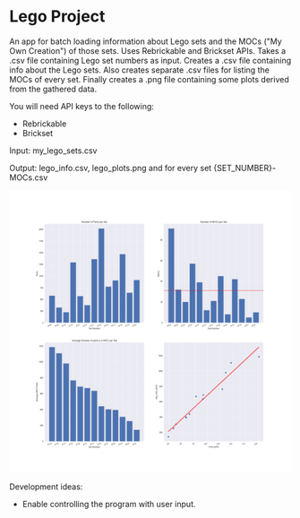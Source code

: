 # Lego Project

An app for batch loading information about Lego sets and the MOCs ("My Own Creation") of those sets. 
Uses Rebrickable and Brickset APIs.
Takes a .csv file containing Lego set numbers as input.
Creates a .csv file containing info about the Lego sets. Also creates separate .csv files for listing the MOCs of every set. 
Finally creates a .png file containing some plots derived from the gathered data.

You will need API keys to the following:
* Rebrickable
* Brickset

Input: my_lego_sets.csv

Output: lego_info.csv, lego_plots.png and for every set {SET_NUMBER}-MOCs.csv

![lego_plots.png](lego_plots.png)


Development ideas:
* Enable controlling the program with user input.
